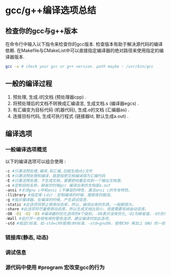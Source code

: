 # gcc/g++编译选项总结

## 检查你的gcc与g++版本

在命令行中输入以下指令来检查你的gcc版本. 检查版本有助于解决源代码的编译依赖. 在Makefile与CMakeList中可以直接指定编译器的绝对路径来使用指定的编译器版本.

```bash
gcc -v # check your gcc or g++ version. path maybe : /usr/bin/gcc 
```

## 一般的编译过程

1. 预处理, 生成.i的文档 (预处理器cpp) .
2. 将预处理后的文档不转换成汇编语言, 生成文档.s (编译器egcs) .  
3. 有汇编变为目标代码 (机器代码), 生成.o的文档 (汇编器as) .  
4. 连接目标代码, 生成可执行程式 (链接器ld, 默认生成a.out) .

## 编译选项

### 一般编译选项概览

以下的编译选项可以组合使用 :

``` bash
-c #只激活预处理,编译,和汇编,也就生成obj文件
-S #只激活预处理和编译，就是指把文档编译成为汇编代码
-E #只激活预处理，不生成文档，需要把他重定向到一个输出文档里。
-o #定制目标名称，缺省的时候gcc 编译出来的文档是a.out
-ansi #关闭gnu c中和ansi c不兼容的特性，激活ansi c的专有特性。
-llibrary #指定库-Ldir：定制编译的时候，搜索库的路径。
-g #指示编译器，在编译的时候，产生调试信息.
-static #此选项将禁止使用动态库，所以，编译出来的东西，一般都很大。
-share #此选项将尽量使用动态库，所以生成文档比较小，但是需要系统由动态库。
-O0 -O1 -O2 -O3 #编译器的优化选项的4个级别，-O0表示没有优化,-O1为缺省值，-O3优化级别最高
-Wall #会打开一些很有用的警告选项，建议编译时加此选项。
-std #指定C标准，如-std=c99使用c99标准，-std=gnu99，使用C99 再加上 GNU 的一些扩展
```


### 链接库(静态, 动态)

### 调试信息

### 源代码中使用 #program 宏改变gcc的行为